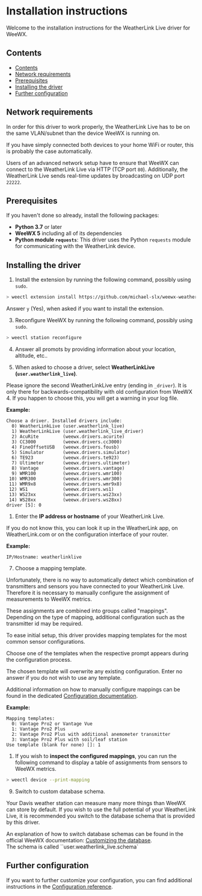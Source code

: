 # Installation instructions

Welcome to the installation instructions for the WeatherLink Live driver for WeeWX.

## Contents

- [Contents](#contents)
- [Network requirements](#network-requirements)
- [Prerequisites](#prerequisites)
- [Installing the driver](#installing-the-driver)
- [Further configuration](#further-configuration)


## Network requirements

In order for this driver to work properly, the WeatherLink Live has to be on the same VLAN/subnet than the device WeeWX is running on.

If you have simply connected both devices to your home WiFi or router, this is probably the case automatically.

Users of an advanced network setup have to ensure that WeeWX can connect to the WeatherLink Live via HTTP (TCP port `80`). Additionally, the WeatherLink Live sends real-time updates by broadcasting on UDP port `22222`.

## Prerequisites

If you haven't done so already, install the following packages:

- **Python 3.7** or later
- **WeeWX 5** including all of its dependencies
- **Python module `requests`**: This driver uses the Python `requests` module for communicating with the WeatherLink device.

## Installing the driver

1. Install the extension by running the following command, possibly using `sudo`.

```sh
> weectl extension install https://github.com/michael-slx/weewx-weatherlink-live/releases/download/v1.1.3/weewx-weatherlink-live-v1.1.3.tar.xz
```

Answer `y` (Yes), when asked if you want to install the extension.

3. Reconfigure WeeWX by running the following command, possibly using `sudo`.

```sh
> weectl station reconfigure
```

4. Answer all promots by providing information about your location, altitude, etc..

5. When asked to choose a driver, select **WeatherLinkLive (`user.weatherlink_live`)**.

Please ignore the second WeatherLinkLive entry (ending in `_driver`). It is only there for backwards-compatibility with old configuration from WeeWX 4. If you happen to choose this, you will get a warning in your log file.

**Example:**

```
Choose a driver. Installed drivers include:
  0) WeatherLinkLive (user.weatherlink_live)
  1) WeatherLinkLive (user.weatherlink_live_driver)
  2) AcuRite         (weewx.drivers.acurite)
  3) CC3000          (weewx.drivers.cc3000)
  4) FineOffsetUSB   (weewx.drivers.fousb)
  5) Simulator       (weewx.drivers.simulator)
  6) TE923           (weewx.drivers.te923)
  7) Ultimeter       (weewx.drivers.ultimeter)
  8) Vantage         (weewx.drivers.vantage)
  9) WMR100          (weewx.drivers.wmr100)
 10) WMR300          (weewx.drivers.wmr300)
 11) WMR9x8          (weewx.drivers.wmr9x8)
 12) WS1             (weewx.drivers.ws1)
 13) WS23xx          (weewx.drivers.ws23xx)
 14) WS28xx          (weewx.drivers.ws28xx)
driver [5]: 0
```

1. Enter the **IP address or hostname** of your WeatherLink Live.

If you do not know this, you can look it up in the WeatherLink app, on WeatherLink.com or on the configuration interface of your router.

**Example:**

```
IP/Hostname: weatherlinklive
```

7. Choose a mapping template.

Unfortunately, there is no way to automatically detect which combination of transmitters and sensors you have connected to your WeatherLink Live. Therefore it is necessary to manually configure the assignment of measurements to WeeWX metrics.

These assignments are combined into groups called "mappings". Depending on the type of mapping, additional configuration such as the transmitter id may be required.

To ease initial setup, this driver provides mapping templates for the most common sensor configurations.

Choose one of the templates when the respective prompt appears during the configuration process.

The chosen template will overwrite any existing configuration. Enter no answer if you do not wish to use any template.

Additional information on how to manually configure mappings can be found in the dedicated [Configuration documentation](configuration.md).

**Example:**

```
Mapping templates:
  0: Vantage Pro2 or Vantage Vue
  1: Vantage Pro2 Plus
  2: Vantage Pro2 Plus with additional anemometer transmitter
  3: Vantage Pro2 Plus with soil/leaf station
Use template (blank for none) []: 1
```

1. If you wish to **inspect the configured mappings**, you can run the following command to display a table of assignments from sensors to WeeWX metrics.

```sh
> weectl device --print-mapping
```

9. Switch to custom database schema.

Your Davis weather station can measure many more things than WeeWX can store by default. If you wish to use the full potential of your WeatherLink Live, it is recommended you switch to the database schema that is provided by this driver.

An explanation of how to switch database schemas can be found in the official WeeWX documentation: [Customizing the database](http://www.weewx.com/docs/customizing.htm#archive_database).<br>
The schema is called ``user.weatherlink_live.schema`

## Further configuration

If you want to further customize your configuration, you can find additional instructions in the [Configuration reference](configuration.md).
